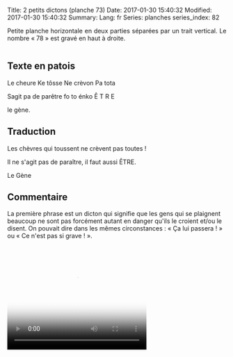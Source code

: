 Title: 2 petits dictons (planche 73)
Date: 2017-01-30 15:40:32
Modified: 2017-01-30 15:40:32
Summary: 
Lang: fr
Series: planches
series_index: 82

<p style="text-align:justify;">Petite planche horizontale en deux
parties séparées par un trait vertical. Le nombre « 78 » est gravé en
haut à droite.</p>

<figure class="image-block" style="float: center;">
  <img alt="" src="{static}/images/planche_73.png">
  <figcaption style="max-width: 611px"></figcaption>
</figure>

## Texte en patois

Le cheure Ke tôsse Ne crèvon Pa tota

Sagit pa de parêtre fo to énko  Ê T R E

le gène.

## Traduction

Les chèvres qui toussent ne crèvent pas toutes !

Il ne s'agit pas de paraître, il faut aussi ÊTRE.

Le Gène

## Commentaire

La première phrase est un dicton qui signifie que les gens qui se
plaignent beaucoup ne sont pas forcément autant en danger qu'ils le
croient et/ou le disent. On pouvait dire dans les mêmes
circonstances : « Ça lui passera ! » ou « Ce n'est pas si grave ! ».

<video width="320" height="240" controls
  poster="{static}/images/thumbnails/video_73.jpg">
  <source src="https://d1njpgd0ygatdn.cloudfront.net/video_73.mp4" type="video/mp4">
</video>
